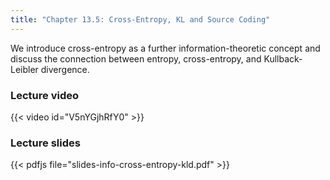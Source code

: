 ```yaml
---
title: "Chapter 13.5: Cross-Entropy, KL and Source Coding"
---
```

We introduce cross-entropy as a further information-theoretic concept and discuss the connection between entropy, cross-entropy, and Kullback-Leibler divergence.  

<!--more-->

### Lecture video

{{< video id="V5nYGjhRfY0" >}}

### Lecture slides

{{< pdfjs file="slides-info-cross-entropy-kld.pdf" >}}
